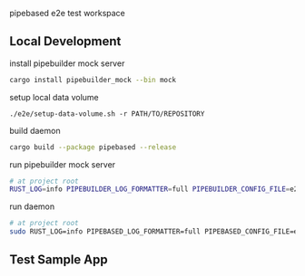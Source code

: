 pipebased e2e test workspace
## Local Development
install pipebuilder mock server
```sh
cargo install pipebuilder_mock --bin mock
```
setup local data volume
```
./e2e/setup-data-volume.sh -r PATH/TO/REPOSITORY
```
build daemon
```sh
cargo build --package pipebased --release
```
run pipebuilder mock server
```sh
# at project root
RUST_LOG=info PIPEBUILDER_LOG_FORMATTER=full PIPEBUILDER_CONFIG_FILE=e2e/resources/mock.yml mock
```
run daemon
```sh
# at project root
sudo RUST_LOG=info PIPEBASED_LOG_FORMATTER=full PIPEBASED_CONFIG_FILE=e2e/resources/piped.yml ./target/release/piped
```

## Test Sample App